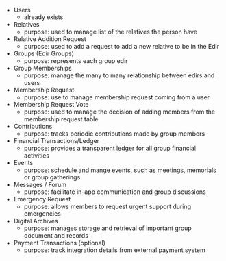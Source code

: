 <!-- brainstorm the database schema for this application -->

- Users
  - already exists
- Relatives
  - purpose: used to manage list of the relatives the person have
- Relative Addition Request
  - purpose: used to add a request to add a new relative to be in the Edir
- Groups (Edir Groups)
  - purpose: represents each group edir
- Group Memberships
  - purpose: manage the many to many relationship between edirs and users
- Membership Request
  - purpose: use to manage membership request coming from a user
- Membership Request Vote
  - purpose: used to manage the decision of adding members from the membership request table
- Contributions
  - purpose: tracks periodic contributions made by group members
- Financial Transactions/Ledger
  - purpose: provides a transparent ledger for all group financial activities
- Events
  - purpose: schedule and mange events, such as meetings, memorials or group gatherings
- Messages / Forum
  - purpose: facilitate in-app communication and group discussions
- Emergency Request
  - purpose: allows members to request urgent support during emergencies
- Digital Archives
  - purpose: manages storage and retrieval of important group document and records
- Payment Transactions (optional)
  - purpose: track integration details from external payment system
